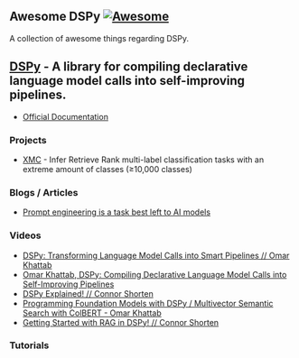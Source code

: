 ## **Awesome DSPy** [![Awesome](https://cdn.rawgit.com/sindresorhus/awesome/d7305f38d29fed78fa85652e3a63e154dd8e8829/media/badge.svg)](https://github.com/sindresorhus/awesome)

A collection of awesome things regarding DSPy.

## [DSPy](https://github.com/stanfordnlp/dspy) - A library for compiling declarative language model calls into self-improving pipelines.

- [Official Documentation](https://dspy-docs.vercel.app/)
### Projects

- [XMC](https://github.com/KarelDO/xmc.dspy) - Infer Retrieve Rank multi-label classification tasks with an extreme amount of classes (≥10,000 classes)



### Blogs / Articles
- [Prompt engineering is a task best left to AI models](https://www.theregister.com/2024/02/22/prompt_engineering_ai_models/)

### Videos
- [DSPy: Transforming Language Model Calls into Smart Pipelines // Omar Khattab](https://www.youtube.com/watch?v=NoaDWKHdkHg&t=3281s&ab_channel=MLOps.community)
- [Omar Khattab, DSPy: Compiling Declarative Language Model Calls into Self-Improving Pipelines](https://www.youtube.com/watch?v=Dt3H2ninoeY&ab_channel=FunctionalTV)
- [DSPy Explained! // Connor Shorten](https://www.youtube.com/watch?v=41EfOY0Ldkc&t=788s&ab_channel=ConnorShorten)
- [Programming Foundation Models with DSPy / Multivector Semantic Search with ColBERT - Omar Khattab](https://www.youtube.com/watch?v=Y94tw4eDHW0&ab_channel=Cohere)
- [Getting Started with RAG in DSPy! // Connor Shorten](https://www.youtube.com/watch?v=CEuUG4Umfxs&t=60s&ab_channel=ConnorShorten)

### Tutorials
